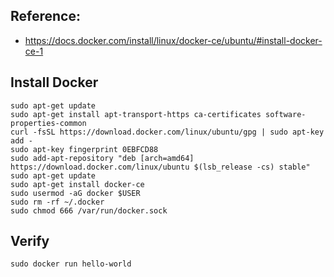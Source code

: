 ## Reference:
- https://docs.docker.com/install/linux/docker-ce/ubuntu/#install-docker-ce-1

## Install Docker
```
sudo apt-get update
sudo apt-get install apt-transport-https ca-certificates software-properties-common
curl -fsSL https://download.docker.com/linux/ubuntu/gpg | sudo apt-key add -
sudo apt-key fingerprint 0EBFCD88
sudo add-apt-repository "deb [arch=amd64] https://download.docker.com/linux/ubuntu $(lsb_release -cs) stable"
sudo apt-get update
sudo apt-get install docker-ce
sudo usermod -aG docker $USER
sudo rm -rf ~/.docker
sudo chmod 666 /var/run/docker.sock
```

## Verify 
```
sudo docker run hello-world
```
